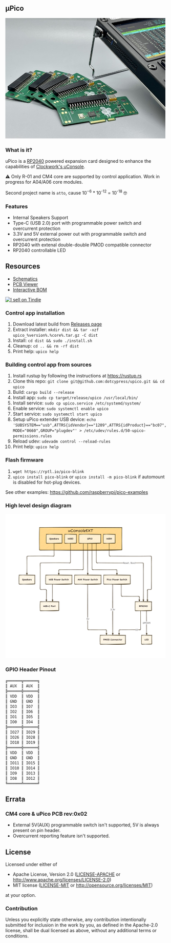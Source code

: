 ## μPico

<img width="500" src="docs/upico.jpg" />

### What is it?

uPico is a [RP2040](https://www.raspberrypi.com/products/rp2040/) powered expansion card designed to enhance the capabilities of [Clockwork's uConsole](https://www.clockworkpi.com/uconsole).

⚠️ Only R-01 and CM4 core are supported by control application.
Work in progress for A04/A06 core modules.

Second project name is `atto`, cause 10<sup>−6</sup> * 10<sup>-12</sup> = 10<sup>-18</sup> 🤓

### Features

* Internal Speakers Support
* Type-C (USB 2.0) port with programmable power switch and overcurrent protection
* 3.3V and 5V external power out with programmable switch and overcurrent protection
* RP2040 with extenal double-double PMOD compatible connector
* RP2040 controllable LED

## Resources

- [Schematics](docs/upico.pdf)
- [PCB Viewer](https://kicanvas.org/?github=https%3A%2F%2Fgithub.com%2Fdotcypress%2Fupico%2Fblob%2Fmain%2Fpcb%2Fupico.kicad_pcb)
- [Interactive BOM](https://htmlpreview.github.io/?https://github.com/dotcypress/upico/blob/main/docs/ibom.html)

<a href="https://www.tindie.com/stores/quadbit"><img src="https://d2ss6ovg47m0r5.cloudfront.net/badges/tindie-mediums.png" alt="I sell on Tindie" width="150" height="78"></a>

### Control app installation

1. Download latest build from [Releases page](https://github.com/dotcypress/upico/releases)
2. Extract installer: `mkdir dist && tar -xzf upico_%version%.%core%.tar.gz -C dist`
3. Install: `cd dist && sudo ./install.sh`
4. Cleanup: `cd .. && rm -rf dist`
5. Print help: `upico help`

### Building control app from sources

1. Install rustup by following the instructions at https://rustup.rs
2. Clone this repo: `git clone git@github.com:dotcypress/upico.git && cd upico`
3. Build: `cargo build --release`
4. Install app: `sudo cp target/release/upico /usr/local/bin/`
5. Install service: `sudo cp upico.service /etc/systemd/system/`
6. Enable service: `sudo systemctl enable upico`
7. Start service: `sudo systemctl start upico`
8. Setup uPico extender USB device: `echo 'SUBSYSTEM=="usb",ATTRS{idVendor}=="1209",ATTRS{idProduct}=="bc07",MODE="0660",GROUP="plugdev"' > /etc/udev/rules.d/50-upico-permissions.rules`
9. Reload udev: `udevadm control --reload-rules`
10. Print help: `upico help`

### Flash firmware

1. `wget https://rptl.io/pico-blink`
2. `upico install pico-blink` or `upico install -m pico-blink` if automount is disabled for hot-plug devices.

See other examples: https://github.com/raspberrypi/pico-examples

### High level design diagram

<img width="500" src="docs/upico_hld.png" />

### GPIO Header Pinout
```
╔══════╦══════╗
║ AUX  ║ AUX  ║
╠══════╬══════╣
║ VDD  ║ VDD  ║
║ GND  ║ GND  ║
║ IO3  ║ IO7  ║
║ IO2  ║ IO6  ║
║ IO1  ║ IO5  ║
║ IO0  ║ IO4  ║
╠══════╬══════╣
║ IO27 ║ IO29 ║
║ IO26 ║ IO28 ║
║ IO18 ║ IO19 ║
╠══════╬══════╣
║ VDD  ║ VDD  ║
║ GND  ║ GND  ║
║ IO11 ║ IO15 ║
║ IO10 ║ IO14 ║
║ IO9  ║ IO13 ║
║ IO8  ║ IO12 ║
╚══════╩══════╝
```

## Errata

### CM4 core & uPico PCB rev:0x02

* External 5V(AUX) programmable switch isn't supported, 5V is always present on pin header.
* Overcurrent reporting feature isn't supported.

## License

Licensed under either of

- Apache License, Version 2.0 ([LICENSE-APACHE](LICENSE-APACHE) or
  http://www.apache.org/licenses/LICENSE-2.0)
- MIT license ([LICENSE-MIT](LICENSE-MIT) or http://opensource.org/licenses/MIT)

at your option.

### Contribution

Unless you explicitly state otherwise, any contribution intentionally submitted
for inclusion in the work by you, as defined in the Apache-2.0 license, shall be
dual licensed as above, without any additional terms or conditions.
